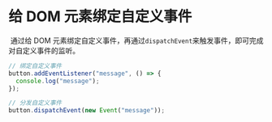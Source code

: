 # 给 DOM 元素绑定自定义事件

​ 通过给 DOM 元素绑定自定义事件，再通过`dispatchEvent`来触发事件，即可完成对自定义事件的监听。

```js
// 绑定自定义事件
button.addEventListener("message", () => {
  console.log("message");
});

// 分发自定义事件
button.dispatchEvent(new Event("message"));
```
